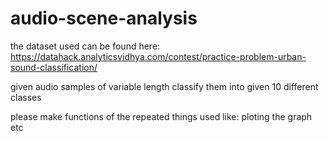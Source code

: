 # audio-scene-analysis
the dataset used can be found here:
https://datahack.analyticsvidhya.com/contest/practice-problem-urban-sound-classification/

given audio samples of variable length classify them into given 10 different classes

please make functions of the repeated things used like:
ploting the graph etc
